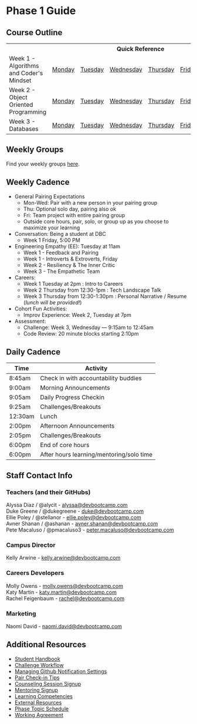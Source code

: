 # Phase 1 Guide

## Course Outline

<table>
  <tr>
    <th></th>
    <th colspan="6">Quick Reference</th>
  </tr>

  <tr>
    <td>Week 1 - Algorithms and Coder's Mindset</td>
    <td><a href="./week-1/monday.md">Monday</a></a></td>
    <td><a href="./week-1/tuesday.md">Tuesday</a></td>
    <td><a href="./week-1/wednesday.md">Wednesday</a></td>
    <td><a href="./week-1/thursday.md">Thursday</a></td>
    <td><a href="./week-1/friday.md">Friday</a></td>
    <td><a href="./week-1/weekend.md">Weekend</a></td>
  </tr>

  <tr>
    <td>Week 2 - Object Oriented Programming</td>
    <td><a href="./week-2/monday.md">Monday</a></td>
    <td><a href="./week-2/tuesday.md">Tuesday</a></td>
    <td><a href="./week-2/wednesday.md">Wednesday</a></td>
    <td><a href="./week-2/thursday.md">Thursday</a></td>
    <td><a href="./week-2/friday.md">Friday</a></td>
    <td><a href="./week-2/weekend.md">Weekend</a></td>
  </tr>

  <tr>
    <td>Week 3 - Databases</td>
    <td><a href="./week-3/monday.md">Monday</a></td>
    <td><a href="./week-3/tuesday.md">Tuesday</a></td>
    <td><a href="./week-3/wednesday.md">Wednesday</a></td>
    <td><a href="./week-3/thursday.md">Thursday</a></td>
    <td><a href="./week-3/friday.md">Friday</a></td>
    <td><a href="./week-3/weekend.md">Weekend</a></td>
  </tr>
</table>

## Weekly Groups

Find your weekly groups [here](./resources/groups.md).

## Weekly Cadence

- General Pairing Expectations
  - Mon-Wed: Pair with a new person in your pairing group
  - Thu: Optional solo day, pairing also ok
  - Fri: Team project with entire pairing group
  - Outside core hours, pair, solo, or group up as you choose to maximize your learning
- Conversation: Being a student at DBC
  - Week 1 Friday, 5:00 PM
- Engineering Empathy (EE): Tuesday at 11am
  - Week 1 - Feedback and Pairing
  - Week 1 - Introverts & Extroverts, Friday
  - Week 2 - Resiliency & The Inner Critic
  - Week 3 - The Empathetic Team
- Careers:
  - Week 1 Tuesday at 2pm : Intro to Careers
  - Week 2 Thursday from 12:30-1pm : Tech Landscape Talk
  - Week 3 Thursday from 12:30-1:30pm : Personal Narrative / Resume (*lunch will be provided!*)
- Cohort Fun Activities:
  - Improv Experience: Week 2, Tuesday at 7pm
- Assessment:
  - Challenge: Week 3, Wednesday — 9:15am to 12:45am
  - Code Review: 20 minute blocks starting 2:10pm

## Daily Cadence

Time    | Activity
---     | ---
8:45am  | Check in with accountability buddies
9:00am  | Morning Announcements
9:05am  | Daily Progress Checkin
9:25am  | Challenges/Breakouts
12:30am | Lunch
2:00pm  | Afternoon Announcements
2:05pm  | Challenges/Breakouts
6:00pm  | End of core hours
6:00pm  | After hours learning/mentoring/solo time

## Staff Contact Info

### Teachers (and their GitHubs)
Alyssa Diaz / @alycit - alyssa@devbootcamp.com    
Duke Greene / @dukegreene - duke@devbootcamp.com  
Ellie Poley / @stellanor - ellie.poley@devbootcamp.com  
Avner Shanan / @ashanan - avner.shanan@devbootcamp.com  
Pete Macaluso / @pmacaluso3 - peter.macaluso@devbootcamp.com  

### Campus Director
Kelly Arwine - kelly.arwine@devbootcamp.com  

### Careers Developers
Molly Owens - molly.owens@devbootcamp.com  
Katy Martin - katy.martin@devbootcamp.com  
Rachel Feigenbaum - rachel@devbootcamp.com  

### Marketing
Naomi David - naomi.david@devbootcamp.com  

## Additional Resources
- [Student Handbook](../../../student-handbook)
- [Challenge Workflow](resources/how_to_work_a_challenge.md)
- [Managing Github Notification Settings](resources/github-notification-settings.md)
- [Pair Check-in Tips](resources/pair-checkin-tips.md)
- [Counseling Session Signup](https://calendar.google.com/calendar/selfsched?sstoken=UU8yRmkwNldCa09LfGRlZmF1bHR8Y2Y3NmM2YTM4ZDM2NmVlMTZkNDVhZWU2M2NkMGZlYTI)
- [Mentoring Signup](http://mentoring.devbootcamp.com/)
- [Learning Competencies](resources/competencies.md)
- [External Resources](resources/resources.md)
- [Phase Topic Schedule](resources/schedule.md)
- [Working Agreement](resources/working-agreement.md)


